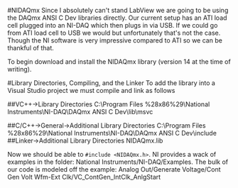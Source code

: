 #NIDAQmx
Since I absolutely can't stand LabView we are going to be using the DAQmx ANSI C Dev libraries directly. Our current setup has an ATI load cell plugged into an NI-DAQ 
which then plugs in via USB. If we could go from ATI load cell to USB we would but unfortunately that's not the case. 
Though the NI software is very impressive compared to ATI so we can be thankful of that.

To begin download and install the NIDAQmx library (version 14 at the time of writing).

#Library Directories, Compiling, and the Linker
To add the library into a Visual Studio project we must compile and link as follows

##VC++->Library Directories
C:\Program Files %28x86%29\National Instruments\NI-DAQ\DAQmx ANSI C Dev\lib\msvc

##C/C++->General->Additional Library Directories
C:\Program Files %28x86%29\National Instruments\NI-DAQ\DAQmx ANSI C Dev\include
##Linker->Additional Library Directories
NIDAQmx.lib

Now we should be able to `#include <NIDAQmx.h>`. NI provides a wack of examples in the folder: National Instruments/NI-DAQ/Examples. 
The bulk of our code is modeled off the example: Analog Out/Generate Voltage/Cont Gen Volt Wfm-Ext Clk/VC_ContGen_IntClk_AnlgStart